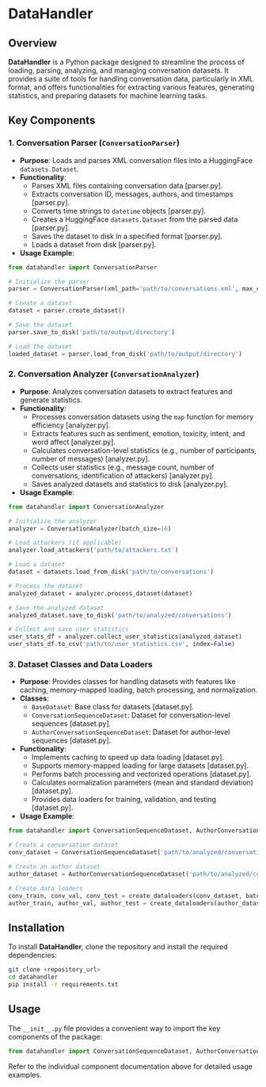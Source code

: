 # DataHandler

## Overview

**DataHandler** is a Python package designed to streamline the process of loading, parsing, analyzing, and managing conversation datasets. It provides a suite of tools for handling conversation data, particularly in XML format, and offers functionalities for extracting various features, generating statistics, and preparing datasets for machine learning tasks.

## Key Components

### 1. Conversation Parser (`ConversationParser`)

-   **Purpose**: Loads and parses XML conversation files into a HuggingFace `datasets.Dataset`.
-   **Functionality**:
    -   Parses XML files containing conversation data [parser.py].
    -   Extracts conversation ID, messages, authors, and timestamps [parser.py].
    -   Converts time strings to `datetime` objects [parser.py].
    -   Creates a HuggingFace `datasets.Dataset` from the parsed data [parser.py].
    -   Saves the dataset to disk in a specified format [parser.py].
    -   Loads a dataset from disk [parser.py].
-   **Usage Example**:

```python
from datahandler import ConversationParser

# Initialize the parser
parser = ConversationParser(xml_path='path/to/conversations.xml', max_conversations=100)

# Create a dataset
dataset = parser.create_dataset()

# Save the dataset
parser.save_to_disk('path/to/output/directory')

# Load the dataset
loaded_dataset = parser.load_from_disk('path/to/output/directory')
```

### 2. Conversation Analyzer (`ConversationAnalyzer`)

-   **Purpose**: Analyzes conversation datasets to extract features and generate statistics.
-   **Functionality**:
    -   Processes conversation datasets using the `map` function for memory efficiency [analyzer.py].
    -   Extracts features such as sentiment, emotion, toxicity, intent, and word affect [analyzer.py].
    -   Calculates conversation-level statistics (e.g., number of participants, number of messages) [analyzer.py].
    -   Collects user statistics (e.g., message count, number of conversations, identification of attackers) [analyzer.py].
    -   Saves analyzed datasets and statistics to disk [analyzer.py].
-   **Usage Example**:

```python
from datahandler import ConversationAnalyzer

# Initialize the analyzer
analyzer = ConversationAnalyzer(batch_size=16)

# Load attackers (if applicable)
analyzer.load_attackers('path/to/attackers.txt')

# Load a dataset
dataset = datasets.load_from_disk('path/to/conversations')

# Process the dataset
analyzed_dataset = analyzer.process_dataset(dataset)

# Save the analyzed dataset
analyzed_dataset.save_to_disk('path/to/analyzed/conversations')

# Collect and save user statistics
user_stats_df = analyzer.collect_user_statistics(analyzed_dataset)
user_stats_df.to_csv('path/to/user_statistics.csv', index=False)
```

### 3. Dataset Classes and Data Loaders

-   **Purpose**: Provides classes for handling datasets with features like caching, memory-mapped loading, batch processing, and normalization.
-   **Classes**:
    -   `BaseDataset`: Base class for datasets [dataset.py].
    -   `ConversationSequenceDataset`: Dataset for conversation-level sequences [dataset.py].
    -   `AuthorConversationSequenceDataset`: Dataset for author-level sequences [dataset.py].
-   **Functionality**:
    -   Implements caching to speed up data loading [dataset.py].
    -   Supports memory-mapped loading for large datasets [dataset.py].
    -   Performs batch processing and vectorized operations [dataset.py].
    -   Calculates normalization parameters (mean and standard deviation) [dataset.py].
    -   Provides data loaders for training, validation, and testing [dataset.py].
-   **Usage Example**:

```python
from datahandler import ConversationSequenceDataset, AuthorConversationSequenceDataset, create_dataloaders

# Create a conversation dataset
conv_dataset = ConversationSequenceDataset('path/to/analyzed/conversations', normalize=True)

# Create an author dataset
author_dataset = AuthorConversationSequenceDataset('path/to/analyzed/conversations', normalize=True)

# Create data loaders
conv_train, conv_val, conv_test = create_dataloaders(conv_dataset, batch_size=32)
author_train, author_val, author_test = create_dataloaders(author_dataset, batch_size=32)
```

## Installation

To install **DataHandler**, clone the repository and install the required dependencies:

```bash
git clone <repository_url>
cd datahandler
pip install -r requirements.txt
```

## Usage

The `__init__.py` file provides a convenient way to import the key components of the package:

```python
from datahandler import ConversationSequenceDataset, AuthorConversationSequenceDataset, create_dataloaders, ConversationAnalyzer, ConversationParser, BaseDataset
```

Refer to the individual component documentation above for detailed usage examples.

